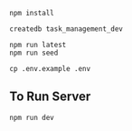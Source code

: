 
```
npm install
```

```
createdb task_management_dev
```

```
npm run latest
npm run seed
```

```
cp .env.example .env
``` 

## To Run Server

```
npm run dev
```
